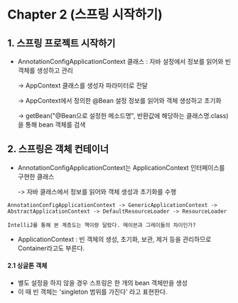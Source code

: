 # Chapter 2 (스프링 시작하기)

## 1. 스프링 프로젝트 시작하기

- AnnotationConfigApplicationContext 클래스 : 자바 설정에서 정보를 읽어와 빈 객체를 생성하고 관리
 
   -> AppContext 클래스를 생성자 파라미터로 전달
   
   -> AppContext에서 정의한 @Bean 설정 정보를 읽어와 객체 생성하고 초기화
   
   -> getBean("@Bean으로 설정한 메소드명", 반환값에 해당하는 클래스명.class)을 통해 bean 객체를 검색

## 2. 스프링은 객체 컨테이너
 
- AnnotationConfigApplicationContext는 ApplicationContext 인터페이스를 구현한 클래스
 
   -> 자바 클래스에서 정보를 읽어와 객체 생성과 초기화를 수행
   
```
AnnotationConfigApplicationContext -> GenericApplicationContext ->
AbstractApplicationContext -> DefaultResourceLoader -> ResourceLoader

IntelliJ를 통해 본 계층도는 책이랑 달랐다. 메이븐과 그레이들의 차이인가?
```
- ApplicationContext : 빈 객체의 생성, 초기화, 보관, 제거 등을 관리하므로 Container라고도 부른다.

#### 2.1 싱글톤 객체
- 별도 설정을 하지 않을 경우 스프링은 한 개의 bean 객체만을 생성
- 이 때 빈 객체는 'singleton 범위를 가진다' 라고 표현한다.